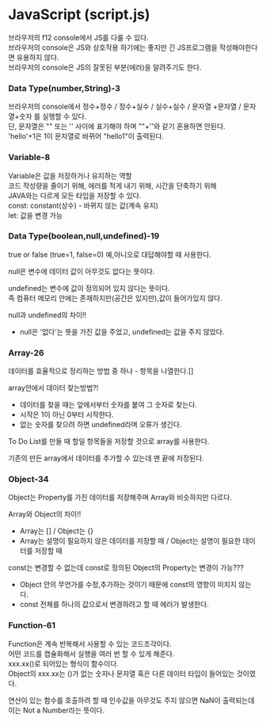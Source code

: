 # JavaScript (script.js)

브라우저의 f12 console에서 JS를 다룰 수 있다.  
브라우저의 console은 JS와 상호작용 하기에는 좋지만 긴 JS프로그램을 작성해야한다면 유용하지 않다.  
브라우저의 console은 JS의 잘못된 부분(에러)을 알려주기도 한다.

### Data Type(number,String)-3

브라우저의 console에서 정수+정수 / 정수+실수 / 실수+실수 / 문자열 +문자열 / 문자열+숫자 를 실행할 수 있다.  
단, 문자열은 "" 또는 '' 사이에 표기해야 하며 ""+''와 같기 혼용하면 안된다.  
'hello'+1은 1이 문자열로 바뀌어 "hello1"이 출력된다.

### Variable-8

Variable은 값을 저장하거나 유지하는 역할  
코드 작성량을 줄이기 위해, 에러를 적게 내기 위해, 시간을 단축하기 위해  
JAVA와는 다르게 모든 타입을 저장할 수 있다.  
const: constant(상수) - 바뀌지 않는 값(계속 유지)  
let: 값을 변경 가능

### Data Type(boolean,null,undefined)-19

true or false (true=1, false=0)
예,아니오로 대답해야할 때 사용한다.

null은 변수에 데이터 값이 아무것도 없다는 뜻이다.

undefined는 변수에 값이 정의되어 있지 않다는 뜻이다.  
즉 컴퓨터 메모리 안에는 존재하지만(공간은 있지만),값이 들어가있지 않다.

null과 undefined의 차이!!

- null은 '없다'는 뜻을 가진 값을 주었고, undefined는 값을 주지 않았다.

### Array-26

데이터를 효율적으로 정리하는 방법 중 하나 - 항목을 나열한다.[]

array안에서 데이터 찾는방법?!

- 데이터를 찾을 때는 앞에서부터 숫자를 붙여 그 숫자로 찾는다.
- 시작은 1이 아닌 0부터 시작한다.
- 없는 숫자를 찾으려 하면 undefined라며 오류가 생긴다.

To Do List를 만들 때 할일 항목들을 저장할 것으로 array를 사용한다.

기존의 만든 array에서 데이터를 추가할 수 있는데 맨 끝에 저장된다.

### Object-34

Object는 Property를 가진 데이터를 저장해주며 Array와 비슷하지만 다르다.

Array와 Object의 차이!!

- Array는 [] / Object는 {}
- Array는 설명이 필요하지 않은 데이터를 저장할 때 / Object는 설명이 필요한 데이터를 저장할 때

const는 변경할 수 없는데 const로 정의된 Object의 Property는 변경이 가능???

- Object 안의 무언가를 수정,추가하는 것이기 때문에 const의 영항이 미치지 않는다.
- const 전체를 하나의 값으로서 변경하려고 할 때 에러가 발생한다.

### Function-61

Function은 계속 반복해서 사용할 수 있는 코드조각이다.  
어떤 코드를 캡슐화해서 실행을 여러 번 할 수 있게 해준다.  
xxx.xx()로 되어있는 형식이 함수이다.  
Object의 xxx.xx는 ()가 없는 숫자나 문자열 혹은 다른 데이터 타입이 들어있는 것이였다.

연산이 있는 함수를 호출하려 할 때 인수값을 아무것도 주지 않으면 NaN이 출력되는데 이는 Not a Number라는 뜻이다.
